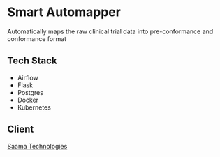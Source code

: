 # Smart Automapper

Automatically maps the raw clinical trial data into pre-conformance and conformance format

## Tech Stack

* Airflow
* Flask
* Postgres
* Docker
* Kubernetes

## Client

[Saama Technologies](https://www.saama.com)
